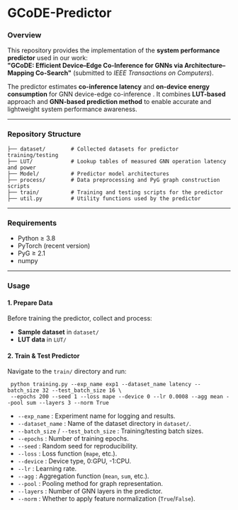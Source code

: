 # GCoDE-Predictor


### Overview

This repository provides the implementation of the **system performance predictor** used in our work:  
**"GCoDE: Efficient Device–Edge Co-Inference for GNNs via Architecture–Mapping Co-Search"** (submitted to *IEEE Transactions on Computers*).


The predictor estimates **co-inference latency** and **on-device energy consumption** for GNN device-edge co-inference . It combines **LUT-based** approach and **GNN-based prediction method** to enable accurate and lightweight system performance awareness.

---

### Repository Structure
```
├── dataset/        # Collected datasets for predictor training/testing
├── LUT/            # Lookup tables of measured GNN operation latency and power
├── Model/          # Predictor model architectures
├── process/        # Data preprocessing and PyG graph construction scripts
├── train/          # Training and testing scripts for the predictor
├── util.py         # Utility functions used by the predictor
```
---

### Requirements
- Python ≥ 3.8  
- PyTorch (recent version)  
- PyG ≥ 2.1  
- numpy  

---

### Usage

#### 1. Prepare Data
Before training the predictor, collect and process:
- **Sample dataset** in `dataset/`
- **LUT data** in `LUT/`

#### 2. Train & Test Predictor
Navigate to the `train/` directory and run:
```
 python training.py --exp_name exp1 --dataset_name latency --batch_size 32 --test_batch_size 16 \
 --epochs 200 --seed 1 --loss mape --device 0 --lr 0.0008 --agg mean --pool sum --layers 3 --norm True
```
- `--exp_name` : Experiment name for logging and results.
- `--dataset_name` : Name of the dataset directory in `dataset/`.
- `--batch_size` / `--test_batch_size` : Training/testing batch sizes.
- `--epochs` : Number of training epochs.
- `--seed` : Random seed for reproducibility.
- `--loss` : Loss function (`mape`, etc.).
- `--device` : Device type, 0:GPU, -1:CPU.
- `--lr` : Learning rate.
- `--agg` : Aggregation function (`mean`, `sum`, etc.).
- `--pool` : Pooling method for graph representation.
- `--layers` : Number of GNN layers in the predictor.
- `--norm` : Whether to apply feature normalization (`True`/`False`).





